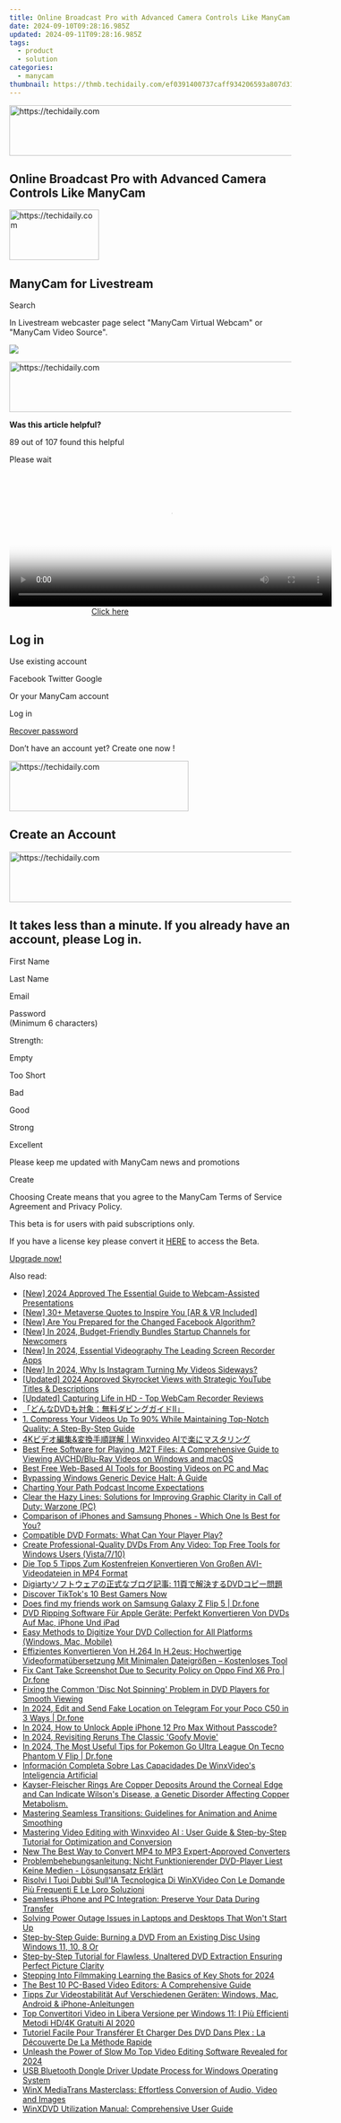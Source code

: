 ```yaml
---
title: Online Broadcast Pro with Advanced Camera Controls Like ManyCam
date: 2024-09-10T09:28:16.985Z
updated: 2024-09-11T09:28:16.985Z
tags:
  - product
  - solution
categories:
  - manycam
thumbnail: https://thmb.techidaily.com/ef0391400737caff934206593a807d314ef3298f397300aa8b766972af1af321.jpg
---
```






<!-- affiliate ads begin -->
<a href="https://appsumo.8odi.net/c/5597632/2123736/7443" target="_top" id="2123736">
  <img src="//a.impactradius-go.com/display-ad/7443-2123736" border="0" alt="https://techidaily.com" width="728" height="90"/>
</a>
<img height="0" width="0" src="https://appsumo.8odi.net/i/5597632/2123736/7443" style="position:absolute;visibility:hidden;" border="0" />
<!-- affiliate ads end -->




## Online Broadcast Pro with Advanced Camera Controls Like ManyCam





<!-- affiliate ads begin -->
<a href="https://united.elfm.net/c/5597632/2139558/4704" target="_top" id="2139558">
  <img src="//a.impactradius-go.com/display-ad/4704-2139558" border="0" alt="https://techidaily.com" width="160" height="90"/>
</a>
<img height="0" width="0" src="https://united.elfm.net/i/5597632/2139558/4704" style="position:absolute;visibility:hidden;" border="0" />
<!-- affiliate ads end -->




## ManyCam for Livestream

Search 

In Livestream webcaster page select "ManyCam Virtual Webcam" or "ManyCam Video Source".

![](https://manycam.com/build/images/help/settings/livestream.jpg?v=947b043005) 





<!-- affiliate ads begin -->
<a href="https://unicoeye.pxf.io/c/5597632/2134240/18498" target="_top" id="2134240">
  <img src="//a.impactradius-go.com/display-ad/18498-2134240" border="0" alt="https://techidaily.com" width="540" height="90"/>
</a>
<img height="0" width="0" src="https://unicoeye.pxf.io/i/5597632/2134240/18498" style="position:absolute;visibility:hidden;" border="0" />
<!-- affiliate ads end -->




**Was this article helpful?** 

89 out of 107 found this helpful 

  
Please wait 





<!-- affiliate ads begin -->
<span id="1983475">
					<video width="576" height="240" style="cursor:pointer"
           poster="//a.impactradius-go.com/display-clicktoplayimage/1983475.png"
           onclick="if(!this.playClicked){this.play();this.setAttribute('controls',true);this.playClicked=true;}">
	   <source src="//a.impactradius-go.com/display-ad/22993-1983475">
	   <img src="//a.impactradius-go.com/display-clicktoplayimage/1983475.png" style="border: none; height: 100%; width: 100%; object-fit: contain">
	</video>
	<div style="width:360px;text-align:center"><a href="javascript:window.open(decodeURIComponent('https%3A%2F%2Fhomestyler.sjv.io%2Fc%2F5597632%2F1983475%2F22993'), '_blank');void(0);">Click here</a></div>
</span>
<img height="0" width="0" src="https://imp.pxf.io/i/5597632/1983475/22993" style="position:absolute;visibility:hidden;" border="0" />
<!-- affiliate ads end -->




## Log in

Use existing account

Facebook Twitter Google 

Or your ManyCam account

Log in 

[Recover password](https://tools.techidaily.com/manycam/products/) 

 Don’t have an account yet? Create one now ! 





<!-- affiliate ads begin -->
<a href="https://bluettius.sjv.io/c/5597632/2139109/17108" target="_top" id="2139109">
  <img src="//a.impactradius-go.com/display-ad/17108-2139109" border="0" alt="https://techidaily.com" width="320" height="90"/>
</a>
<img height="0" width="0" src="https://bluettius.sjv.io/i/5597632/2139109/17108" style="position:absolute;visibility:hidden;" border="0" />
<!-- affiliate ads end -->




## Create an Account





<!-- affiliate ads begin -->
<a href="https://unicoeye.pxf.io/c/5597632/2134494/18498" target="_top" id="2134494">
  <img src="//a.impactradius-go.com/display-ad/18498-2134494" border="0" alt="https://techidaily.com" width="721" height="90"/>
</a>
<img height="0" width="0" src="https://unicoeye.pxf.io/i/5597632/2134494/18498" style="position:absolute;visibility:hidden;" border="0" />
<!-- affiliate ads end -->




## It takes less than a minute. If you already have an account, please Log in.

First Name 

Last Name 

Email 

Password  
(Minimum 6 characters) 

Strength: 

Empty

Too Short

Bad

Good

Strong

Excellent

Please keep me updated with ManyCam news and promotions 

Create 

Choosing Create means that you agree to the ManyCam Terms of Service Agreement and Privacy Policy.

This beta is for users with paid subscriptions only.

If you have a license key please convert it [HERE](https://tools.techidaily.com/manycam/products/) to access the Beta.

[Upgrade now!](https://tools.techidaily.com/manycam/products/)

<ins class="adsbygoogle"
     style="display:block"
     data-ad-format="autorelaxed"
     data-ad-client="ca-pub-7571918770474297"
     data-ad-slot="1223367746"></ins>



<ins class="adsbygoogle"
     style="display:block"
     data-ad-client="ca-pub-7571918770474297"
     data-ad-slot="8358498916"
     data-ad-format="auto"
     data-full-width-responsive="true"></ins>

<span class="atpl-alsoreadstyle">Also read:</span>
<div><ul>
<li><a href="https://screen-video-capture.techidaily.com/new-2024-approved-the-essential-guide-to-webcam-assisted-presentations/"><u>[New] 2024 Approved  The Essential Guide to Webcam-Assisted Presentations</u></a></li>
<li><a href="https://fox-glue.techidaily.com/new-30plus-metaverse-quotes-to-inspire-you-ar-and-vr-included/"><u>[New] 30+ Metaverse Quotes to Inspire You [AR & VR Included]</u></a></li>
<li><a href="https://facebook-videos.techidaily.com/new-are-you-prepared-for-the-changed-facebook-algorithm/"><u>[New] Are You Prepared for the Changed Facebook Algorithm?</u></a></li>
<li><a href="https://youtube-lab.techidaily.com/n-2024-budget-friendly-bundles-startup-channels-for-newcomers/"><u>[New] In 2024, Budget-Friendly Bundles  Startup Channels for Newcomers</u></a></li>
<li><a href="https://screen-capture.techidaily.com/new-in-2024-essential-videography-the-leading-screen-recorder-apps/"><u>[New] In 2024, Essential Videography  The Leading Screen Recorder Apps</u></a></li>
<li><a href="https://fox-direct.techidaily.com/new-in-2024-why-is-instagram-turning-my-videos-sideways/"><u>[New] In 2024, Why Is Instagram Turning My Videos Sideways?</u></a></li>
<li><a href="https://youtube-lab.techidaily.com/ed-2024-approved-skyrocket-views-with-strategic-youtube-titles-and-descriptions/"><u>[Updated] 2024 Approved  Skyrocket Views with Strategic YouTube Titles & Descriptions</u></a></li>
<li><a href="https://digital-screen-recording.techidaily.com/updated-capturing-life-in-hd-top-webcam-recorder-reviews/"><u>[Updated] Capturing Life in HD - Top WebCam Recorder Reviews</u></a></li>
<li><a href="https://discover-dash.techidaily.com/1725287110559-dvd/"><u>「どんなDVDも対象：無料ダビングガイドⅡ」</u></a></li>
<li><a href="https://discover-dash.techidaily.com/1-compress-your-videos-up-to-90-while-maintaining-top-notch-quality-a-step-by-step-guide/"><u>1. Compress Your Videos Up To 90% While Maintaining Top-Notch Quality: A Step-By-Step Guide</u></a></li>
<li><a href="https://vp-tips.techidaily.com/4kand-winxvideo-ai/"><u>4Kビデオ編集&変換手順詳解 | Winxvideo AIで楽にマスタリング</u></a></li>
<li><a href="https://discover-dash.techidaily.com/best-free-software-for-playing-m2t-files-a-comprehensive-guide-to-viewing-avchdblu-ray-videos-on-windows-and-macos/"><u>Best Free Software for Playing .M2T Files: A Comprehensive Guide to Viewing AVCHD/Blu-Ray Videos on Windows and macOS</u></a></li>
<li><a href="https://discover-dash.techidaily.com/best-free-web-based-ai-tools-for-boosting-videos-on-pc-and-mac/"><u>Best Free Web-Based AI Tools for Boosting Videos on PC and Mac</u></a></li>
<li><a href="https://win11.techidaily.com/bypassing-windows-generic-device-halt-a-guide/"><u>Bypassing Windows Generic Device Halt: A Guide</u></a></li>
<li><a href="https://extra-resources.techidaily.com/charting-your-path-podcast-income-expectations/"><u>Charting Your Path  Podcast Income Expectations</u></a></li>
<li><a href="https://program-issues.techidaily.com/clear-the-hazy-lines-solutions-for-improving-graphic-clarity-in-call-of-duty-warzone-pc/"><u>Clear the Hazy Lines: Solutions for Improving Graphic Clarity in Call of Duty: Warzone (PC)</u></a></li>
<li><a href="https://buynow-reviews.techidaily.com/comparison-of-iphones-and-samsung-phones-which-one-is-best-for-you/"><u>Comparison of iPhones and Samsung Phones - Which One Is Best for You?</u></a></li>
<li><a href="https://discover-dash.techidaily.com/compatible-dvd-formats-what-can-your-player-play/"><u>Compatible DVD Formats: What Can Your Player Play?</u></a></li>
<li><a href="https://discover-dash.techidaily.com/create-professional-quality-dvds-from-any-video-top-free-tools-for-windows-users-vista710/"><u>Create Professional-Quality DVDs From Any Video: Top Free Tools for Windows Users (Vista/7/10)</u></a></li>
<li><a href="https://discover-dash.techidaily.com/die-top-5-tipps-zum-kostenfreien-konvertieren-von-grossen-avi-videodateien-in-mp4-format/"><u>Die Top 5 Tipps Zum Kostenfreien Konvertieren Von Großen AVI-Videodateien in MP4 Format</u></a></li>
<li><a href="https://discover-dash.techidaily.com/digiarty-11dvd/"><u>Digiartyソフトウェアの正式なブログ記事: 11頁で解決するDVDコピー問題</u></a></li>
<li><a href="https://tiktok-clips.techidaily.com/discover-tiktoks-10-best-gamers-now/"><u>Discover TikTok's 10 Best Gamers Now</u></a></li>
<li><a href="https://location-social.techidaily.com/does-find-my-friends-work-on-samsung-galaxy-z-flip-5-drfone-by-drfone-virtual-android/"><u>Does find my friends work on Samsung Galaxy Z Flip 5 | Dr.fone</u></a></li>
<li><a href="https://discover-dash.techidaily.com/dvd-ripping-software-fur-apple-gerate-perfekt-konvertieren-von-dvds-auf-mac-iphone-und-ipad/"><u>DVD Ripping Software Für Apple Geräte: Perfekt Konvertieren Von DVDs Auf Mac, iPhone Und iPad</u></a></li>
<li><a href="https://discover-dash.techidaily.com/easy-methods-to-digitize-your-dvd-collection-for-all-platforms-windows-mac-mobile/"><u>Easy Methods to Digitize Your DVD Collection for All Platforms (Windows, Mac, Mobile)</u></a></li>
<li><a href="https://discover-dash.techidaily.com/effizientes-konvertieren-von-h264-in-h2eus-hochwertige-videoformatubersetzung-mit-minimalen-dateigrossen-kostenloses-tool/"><u>Effizientes Konvertieren Von H.264 In H.2eus: Hochwertige Videoformatübersetzung Mit Minimalen Dateigrößen – Kostenloses Tool</u></a></li>
<li><a href="https://howto.techidaily.com/fix-cant-take-screenshot-due-to-security-policy-on-oppo-find-x6-pro-drfone-by-drfone-fix-android-problems-fix-android-problems/"><u>Fix Cant Take Screenshot Due to Security Policy on Oppo Find X6 Pro | Dr.fone</u></a></li>
<li><a href="https://discover-dash.techidaily.com/fixing-the-common-disc-not-spinning-problem-in-dvd-players-for-smooth-viewing/"><u>Fixing the Common 'Disc Not Spinning' Problem in DVD Players for Smooth Viewing</u></a></li>
<li><a href="https://location-social.techidaily.com/in-2024-edit-and-send-fake-location-on-telegram-for-your-poco-c50-in-3-ways-drfone-by-drfone-virtual-android/"><u>In 2024, Edit and Send Fake Location on Telegram For your Poco C50 in 3 Ways | Dr.fone</u></a></li>
<li><a href="https://ios-unlock.techidaily.com/in-2024-how-to-unlock-apple-iphone-12-pro-max-without-passcode-by-drfone-ios/"><u>In 2024, How to Unlock Apple iPhone 12 Pro Max Without Passcode?</u></a></li>
<li><a href="https://fox-boxes.techidaily.com/in-2024-revisiting-reruns-the-classic-goofy-movie/"><u>In 2024, Revisiting Reruns  The Classic 'Goofy Movie'</u></a></li>
<li><a href="https://android-pokemon-go.techidaily.com/in-2024-the-most-useful-tips-for-pokemon-go-ultra-league-on-tecno-phantom-v-flip-drfone-by-drfone-virtual-android/"><u>In 2024, The Most Useful Tips for Pokemon Go Ultra League On Tecno Phantom V Flip | Dr.fone</u></a></li>
<li><a href="https://discover-dash.techidaily.com/informacion-completa-sobre-las-capacidades-de-winxvideos-inteligencia-artificial/"><u>Información Completa Sobre Las Capacidades De WinxVideo's Inteligencia Artificial</u></a></li>
<li><a href="https://discover-dash.techidaily.com/kayser-fleischer-rings-are-copper-deposits-around-the-corneal-edge-and-can-indicate-wilsons-disease-a-genetic-disorder-affecting-copper-metabolism/"><u>Kayser-Fleischer Rings Are Copper Deposits Around the Corneal Edge and Can Indicate Wilson's Disease, a Genetic Disorder Affecting Copper Metabolism.</u></a></li>
<li><a href="https://discover-dash.techidaily.com/mastering-seamless-transitions-guidelines-for-animation-and-anime-smoothing/"><u>Mastering Seamless Transitions: Guidelines for Animation and Anime Smoothing</u></a></li>
<li><a href="https://discover-dash.techidaily.com/mastering-video-editing-with-winxvideo-ai-user-guide-and-step-by-step-tutorial-for-optimization-and-conversion/"><u>Mastering Video Editing with Winxvideo AI : User Guide & Step-by-Step Tutorial for Optimization and Conversion</u></a></li>
<li><a href="https://smart-video-creator.techidaily.com/new-the-best-way-to-convert-mp4-to-mp3-expert-approved-converters/"><u>New The Best Way to Convert MP4 to MP3 Expert-Approved Converters</u></a></li>
<li><a href="https://discover-dash.techidaily.com/problembehebungsanleitung-nicht-funktionierender-dvd-player-liest-keine-medien-losungsansatz-erklart/"><u>Problembehebungsanleitung: Nicht Funktionierender DVD-Player Liest Keine Medien - Lösungsansatz Erklärt</u></a></li>
<li><a href="https://discover-dash.techidaily.com/risolvi-i-tuoi-dubbi-sullia-tecnologica-di-winxvideo-con-le-domande-piu-frequenti-e-le-loro-soluzioni/"><u>Risolvi I Tuoi Dubbi Sull'IA Tecnologica Di WinXVideo Con Le Domande Più Frequenti E Le Loro Soluzioni</u></a></li>
<li><a href="https://discover-dash.techidaily.com/seamless-iphone-and-pc-integration-preserve-your-data-during-transfer/"><u>Seamless iPhone and PC Integration: Preserve Your Data During Transfer</u></a></li>
<li><a href="https://tech-recovery.techidaily.com/solving-power-outage-issues-in-laptops-and-desktops-that-wont-start-up/"><u>Solving Power Outage Issues in Laptops and Desktops That Won't Start Up</u></a></li>
<li><a href="https://discover-dash.techidaily.com/step-by-step-guide-burning-a-dvd-from-an-existing-disc-using-windows-11-10-8-or/"><u>Step-by-Step Guide: Burning a DVD From an Existing Disc Using Windows 11, 10, 8 Or</u></a></li>
<li><a href="https://discover-dash.techidaily.com/step-by-step-tutorial-for-flawless-unaltered-dvd-extraction-ensuring-perfect-picture-clarity/"><u>Step-by-Step Tutorial for Flawless, Unaltered DVD Extraction Ensuring Perfect Picture Clarity</u></a></li>
<li><a href="https://fox-glue.techidaily.com/stepping-into-filmmaking-learning-the-basics-of-key-shots-for-2024/"><u>Stepping Into Filmmaking  Learning the Basics of Key Shots for 2024</u></a></li>
<li><a href="https://discover-dash.techidaily.com/the-best-10-pc-based-video-editors-a-comprehensive-guide/"><u>The Best 10 PC-Based Video Editors: A Comprehensive Guide</u></a></li>
<li><a href="https://discover-dash.techidaily.com/tipps-zur-videostabilitat-auf-verschiedenen-geraten-windows-mac-android-and-iphone-anleitungen/"><u>Tipps Zur Videostabilität Auf Verschiedenen Geräten: Windows, Mac, Android & iPhone-Anleitungen</u></a></li>
<li><a href="https://discover-dash.techidaily.com/top-convertitori-video-in-libera-versione-per-windows-11-i-piu-efficienti-metodi-hd4k-gratuiti-al-2020/"><u>Top Convertitori Video in Libera Versione per Windows 11: I Più Efficienti Metodi HD/4K Gratuiti Al 2020</u></a></li>
<li><a href="https://discover-dash.techidaily.com/tutoriel-facile-pour-transferer-et-charger-des-dvd-dans-plex-la-decouverte-de-la-methode-rapide/"><u>Tutoriel Facile Pour Transférer Et Charger Des DVD Dans Plex : La Découverte De La Méthode Rapide</u></a></li>
<li><a href="https://ai-driven-video-production.techidaily.com/unleash-the-power-of-slow-mo-top-video-editing-software-revealed-for-2024/"><u>Unleash the Power of Slow Mo Top Video Editing Software Revealed for 2024</u></a></li>
<li><a href="https://win-amazing.techidaily.com/usb-bluetooth-dongle-driver-update-process-for-windows-operating-system/"><u>USB Bluetooth Dongle Driver Update Process for Windows Operating System</u></a></li>
<li><a href="https://discover-dash.techidaily.com/winx-mediatrans-masterclass-effortless-conversion-of-audio-video-and-images/"><u>WinX MediaTrans Masterclass: Effortless Conversion of Audio, Video and Images</u></a></li>
<li><a href="https://discover-dash.techidaily.com/winxdvd-utilization-manual-comprehensive-user-guide/"><u>WinXDVD Utilization Manual: Comprehensive User Guide</u></a></li>
</ul></div>
